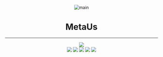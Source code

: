 <div align="center">   
   
![main](https://user-images.githubusercontent.com/99188096/179883903-fdd85678-fcef-4b9d-9b6b-d947724753ce.gif)


# MetaUs
   
***
<img src="https://img.shields.io/badge/Spring-6DB33F?style=for-the-badge&logo=Python&logoColor=white"/></a>   
<img src="https://img.shields.io/badge/Html5-E34F26?style=flat-square&logo=Python&logoColor=white"/></a>
<img src="https://img.shields.io/badge/CSS3-1572B6?style=flat-square&logo=Python&logoColor=white"/></a>
<img src="https://img.shields.io/badge/JavaScript-F7DF1E?style=flat-square&logo=Python&logoColor=white"/></a>
<img src="https://img.shields.io/badge/jQuery-0769AD?style=flat-square&logo=Python&logoColor=white"/></a>
<img src="https://img.shields.io/badge/Bootstrap-7952B3?style=flat-square&logo=Python&logoColor=white"/></a>

</div>
